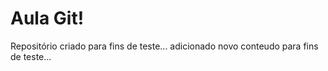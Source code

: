 # Aula Git!
Repositório criado para fins de teste...
adicionado novo conteudo para fins de teste... 
